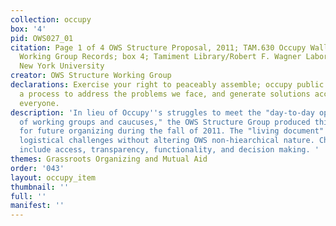 ```yaml
---
collection: occupy
box: '4'
pid: OWS027_01
citation: Page 1 of 4 OWS Structure Proposal, 2011; TAM.630 Occupy Wall Street Archives
  Working Group Records; box 4; Tamiment Library/Robert F. Wagner Labor Archives,
  New York University
creator: OWS Structure Working Group
declarations: Exercise your right to peaceably assemble; occupy public space; create
  a process to address the problems we face, and generate solutions accessible to
  everyone.
description: 'In lieu of Occupy''s struggles to meet the "day-to-day operational needs
  of working groups and caucuses," the OWS Structure Group produced this proposal
  for future organizing during the fall of 2011. The "living document" sought to address
  logistical challenges without altering OWS non-hiearchical nature. Challenges identified
  include access, transparency, functionality, and decision making. '
themes: Grassroots Organizing and Mutual Aid
order: '043'
layout: occupy_item
thumbnail: ''
full: ''
manifest: ''
---
```

